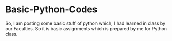 # Basic-Python-Codes
So, I am posting some basic stuff of python which, I had learned in class by our Faculties. So it is basic assignments which is prepared by me for Python class.
